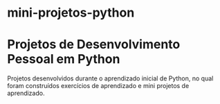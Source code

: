 # mini-projetos-python

# Projetos de Desenvolvimento Pessoal em Python

Projetos desenvolvidos durante o aprendizado inicial de Python, no qual foram construídos exercícios de aprendizado e mini projetos de aprendizado.
